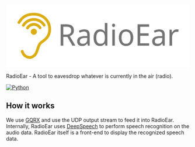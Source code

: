 <div align="center">
  <img src="https://raw.githubusercontent.com/Rakagami/rear/main/images/logo.png">
</div>

RadioEar - A tool to eavesdrop whatever is currently in the air (radio).

[![Python](https://img.shields.io/badge/python-3.7.6-blue)]()

## How it works

We use [GQRX](https://gqrx.dk/) and use the UDP output stream to feed it into RadioEar. Internally, RadioEar uses [DeepSpeech](https://github.com/mozilla/DeepSpeech) to perform speech recognition on the audio data. RadioEar itself is a front-end to display the recognized speech data.
